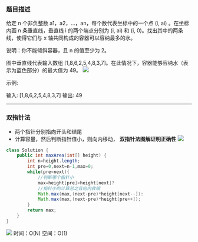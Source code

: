 ### 题目描述
给定 n 个非负整数 a1，a2，...，an，每个数代表坐标中的一个点 (i, ai) 。在坐标内画 n 条垂直线，垂直线 i 的两个端点分别为 (i, ai) 和 (i, 0)。找出其中的两条线，使得它们与 x 轴共同构成的容器可以容纳最多的水。

说明：你不能倾斜容器，且 n 的值至少为 2。



图中垂直线代表输入数组 [1,8,6,2,5,4,8,3,7]。在此情况下，容器能够容纳水（表示为蓝色部分）的最大值为 49。
![](https://gitee.com//junchao-ustc/picture/raw/master/img/20200508112630.jpg) 

示例:

输入: [1,8,6,2,5,4,8,3,7]
输出: 49
***
### 双指针法
* 两个指针分别指向开头和结尾
* 计算容量，然后判断指针值小，则向内移动，
**双指针法图解证明正确性**
![](https://gitee.com//junchao-ustc/picture/raw/master/img/20200508112455.png)

```java
class Solution {
    public int maxArea(int[] height) {
        int n=height.length;
        int pre=0,next=n-1,max=0;
        while(pre<next){
            //判断哪个指针小
            max=height[pre]>height[next]?
            //指针小的计算总之且向内收缩
            Math.max(max,(next-pre)*height[next--]):
            Math.max(max,(next-pre)*height[pre++]);
        }
        return max;
    }
}
```
![](https://gitee.com//junchao-ustc/picture/raw/master/img/20200508112501.png)
时间：O(N)
空间：O(1)